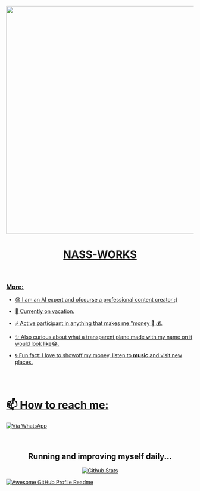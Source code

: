 <p align="center">
   <a href="https://github.com">
    <img src="https://media1.giphy.com/media/v1.Y2lkPTZjMDliOTUyYm5qNGp1cWVzbmplZmlpejE4MTR3OHc1eHY5dG5sMDN2cHhiNmhwMyZlcD12MV9pbnRlcm5hbF9naWZfYnlfaWQmY3Q9Zw/p1GVriVuTDUDkNnp89/giphy.gif" width="610">
     
</p>

<h1 align="center">NASS-WORKS</h1>
<br>
  
    
    

<h3 align="left">More:</h3>
<p align="left">

- 😎 I am an AI expert and ofcourse a professional content creator :)

- 👻 Currently on vacation.

- ⚡ Active participant in anything that makes me "money 🤑 💰.

- ✨ Also curious about what a transparent plane made with my name on it would look like😂.

- 🌀 Fun fact: I love to showoff my money, listen to **music** and visit new places.
    
    <br>

  
   <br>
    
# 📫 How to reach me:
[![Via WhatsApp](https://img.shields.io/badge/WhatsApp-25D366?style=for-the-badge&logo=whatsapp&logoColor=white)]()  
   
<br>
<h2 align="center"> Running and improving myself daily...
</h2>

<p align="center"><a href="https://github.com/Kai0071">
        <img src="https://raw.githubusercontent.com/bornmay/bornmay/Update/svg/Bottom.svg" alt="Github Stats" />
</p>


<img alt="Awesome GitHub Profile Readme" src="assets/agpr.gif"> </img>
<!---
Nass-works/Nass-works is a ✨ special ✨ repository because its README.md (this file) appears on your GitHub profile.
You can click the Preview link to take a look at your changes.
--->
